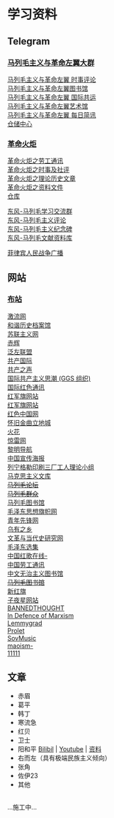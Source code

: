 # 学习资料

## Telegram
### [**马列毛主义与革命左翼大群**](https://t.me/longlivemarxleninmaoist)
[马列毛主义与革命左翼 时事评论](https://t.me/eventstracing)<br>
[马列毛主义与革命左翼图书馆](https://t.me/taipingtianguo)<br>
[马列毛主义与革命左翼 国际共运](https://t.me/statelesscommunism)<br>
[马列毛主义与革命左翼艺术馆](https://t.me/leftart)<br>
[马列毛主义与革命左翼 每日简讯](https://t.me/voiceofmaoist)<br>
[仓储中心](https://t.me/MLMismLibrary)<br>

### [**革命火炬**](https://t.me/gczy2022)
[革命火炬之劳工通讯](https://t.me/gczy2023worker)<br>
[革命火炬之时事及社评](https://t.me/gczy2023news)<br>
[革命火炬之理论历史文章](https://t.me/gczy2023history)<br>
[革命火炬之资料文件](https://t.me/gczy2023document)<br>
[仓库](https://t.me/xintianmlmwall)<br>

[东风-马列毛学习交流群](https://t.me/MarxismLeninismDongfeng)<br>
[东风-马列毛主义评论](https://t.me/dongfengmaliemaozhuyipipan)<br>
[东风-马列毛主义纪念碑](https://t.me/DongFengMlmNews)<br>
[东风-马列毛文献资料库](https://t.me/DFMLMlib)<br>

[菲律宾人民战争广播](https://t.me/mlmcpp)<br>

## 网站
### [**布站**](https://longlivemarxleninmaoism.online/)
[激流网](https://jiliuwang.net/)<br>
[和谐历史档案馆](https://banned-historical-archives.github.io)<br>
[苏联主义网](www.cccpism.com)<br>
[赤辉](https://chihuimlm.wordpress.com)<br>
[泛左联盟](https://www.fanzuoism.com/)<br>
[共产国际](https://maoism.freeflarum.com/)<br>
[共产之声](https://gongchanzhishen.wordpress.com)<br>
[国际共产主义思潮 (GGS 组织)](https://zh.internationalism.org)<br>
[国际红色通讯](https://irn.red)<br>
[红军旗网站](www.mzdbl.cn)<br>
[红军旗网站](www.mzdbl.cn)<br>
[红色中国网](redchinacn.net/portal.php)<br>
[怀旧金曲立地城](https://ip.lidicity.com/hj/cn/hsjd.html)<br>
[火花](https://marxist.tw)<br>
[惊雷网](https://www.jinglei1917.net)<br>
[黎明导航](https://mlmnavigation.wordpress.com)<br>
[中国宣传海报](https://chineseposters.net/)<br>
[列宁格勒印刷三厂工人理论小组](https://lenin3print.github.io/)<br>
[马克思主义文库](https://www.marxists.org/chinese/index.html)<br>
[~~马列毛论坛~~](https://newluntan.mlmlib.top)<br>
[~~马列毛群众~~](https://mlmmlm.icu/index.php/首页)<br>
[马列毛图书馆](https://maozhuyi.home.blog/)<br>
[毛泽东思想旗帜网](www.maoflag.cc/portal.php)<br>
[青年先锋网](https://communism1917.wordpress.com)<br>
[乌有之乡](m.wyzxwk.com)<br>
[文革与当代史研究网](https://difangwenge.org/forum.php)<br>
[毛泽东选集](https://liyandi.gitbooks.io/maozedongxuanji/content/)<br>
[中国红歌在线-](https://mp3.hot1949.com)<br>
[中国劳工通讯](https://clb.org.hk/zh-hans)<br>
[中文无治主义图书馆](https://zh.anarchistlibraries.net/special/index)<br>
[~~马列毛图书馆~~](https://book.mlmlib.top)<br>
[新红旗](https://newhongqi.org/)<br>
[子夜星网站](http://www.ziyexing.com/)<br>
[BANNEDTHOUGHT](https://bannedthought.net/)<br>
[In Defence of Marxism](https://www.marxist.com)<br>
[Lemmygrad](https://lemmygrad.ml)<br>
[Prolet](https://github.com/ProletRevDicta/Prolet)<br>
[SovMusic](www.sovmusic.ru/index.php)<br>
[maoism-](https://github.com/bitface9527/maoism-)<br>
[11111](22222)<br>

## 文章
- 赤眉
- 葛平
- 韩丁
- 寒流急
- 红贝
- 卫士
- 阳和平 [Bilibil](https://space.bilibili.com/605727461/) | [Youtube](https://www.youtube.com/@peaceyang1952) | [资料](https://t.me/taipingtianguo/2312)
- 右而左（具有极端民族主义倾向）
- 张角
- 佐伊23
- 其他

<br>...施工中...<br>
